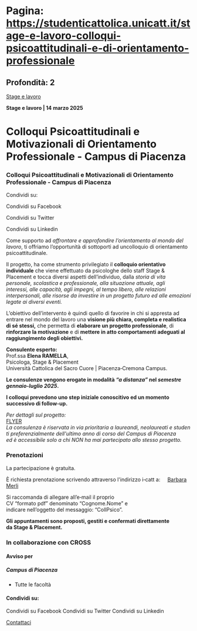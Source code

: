 # Pagina: https://studenticattolica.unicatt.it/stage-e-lavoro-colloqui-psicoattitudinali-e-di-orientamento-professionale

## Profondità: 2

[Stage e lavoro](avvisi-stage-e-lavoro)


**Stage e lavoro
| 14 marzo 2025**

# Colloqui Psicoattitudinali e Motivazionali di Orientamento Professionale - Campus di Piacenza

### Colloqui Psicoattitudinali e Motivazionali di Orientamento Professionale - Campus di Piacenza

Condividi su:

Condividi su Facebook

Condividi su Twitter

Condividi su Linkedin

Come supporto ad *affrontare e approfondire l’orientamento al mondo del lavoro*, ti offriamo l’opportunità di sottoporti ad uncolloquio di orientamento psicoattitudinale.  
  
Il progetto, ha come strumento privilegiato il **colloquio orientativo individuale** che viene effettuato da psicologhe dello staff Stage & Placement e tocca diversi aspetti dell’individuo, dalla *storia di vita personale, scolastica e professionale, alla situazione attuale, agli interessi, alle capacità, agli impegni, al tempo libero, alle relazioni interpersonali, alle risorse da investire in un progetto futuro ed alle emozioni legate ai diversi eventi.*  
  
L’obiettivo dell’intervento è quindi quello di favorire in chi si appresta ad entrare nel mondo del lavoro una **visione più chiara, completa e realistica di sé stessi,** che permetta di **elaborare un progetto professionale**, di **rinforzare la motivazione** e di **mettere in atto comportamenti adeguati al raggiungimento degli obiettivi.**

**Consulente esperto:**  
Prof.ssa **Elena RAMELLA**,   
Psicologa, Stage & Placement  
Università Cattolica del Sacro Cuore | Piacenza‐Cremona Campus.

**Le consulenze vengono erogate in modalità *“a distanza”* nel *semestre gennaio-luglio 2025*.**

**I colloqui prevedono uno step iniziale conoscitivo ed un momento successivo di follow-up.**  
  
*Per dettagli sul progetto:*  
[FLYER](Cross%202024_25%20II%20sem.pdf)  
*La consulenza è riservata in via prioritaria a laureandi, neolaureati e studenti preferenzialmente dell'ultimo anno di corso del Campus di Piacenza  
ed è accessibile solo a chi NON ha mai partecipato allo stesso progetto.*

### Prenotazioni

La partecipazione è gratuita.  
  
È richiesta prenotazione scrivendo attraverso l'indirizzo i‐catt a:     [Barbara Merli](mailto:barbara.merli@unicatt.it?subject=Coll.%20Psico)  
  
Si raccomanda di allegare all’e‐mail il proprio CV “formato pdf” denominato “Cognome.Nome” e indicare nell’oggetto del messaggio: “CollPsico”.

**Gli appuntamenti sono proposti, gestiti e confermati direttamente da Stage & Placement.**

### In collaborazione con CROSS

#### Avviso per

##### Campus di Piacenza

* Tutte le facoltà

#### Condividi su:

Condividi su Facebook
Condividi su Twitter
Condividi su Linkedin

[Contattaci](home-contatti "Contattaci")